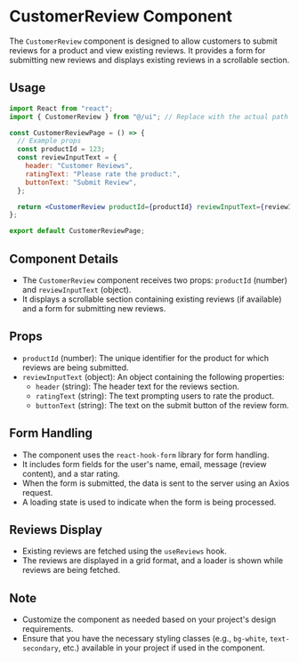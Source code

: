 # CustomerReview Component

The `CustomerReview` component is designed to allow customers to submit reviews for a product and view existing reviews. It provides a form for submitting new reviews and displays existing reviews in a scrollable section.

## Usage

```jsx
import React from "react";
import { CustomerReview } from "@/ui"; // Replace with the actual path to the CustomerReview component

const CustomerReviewPage = () => {
  // Example props
  const productId = 123;
  const reviewInputText = {
    header: "Customer Reviews",
    ratingText: "Please rate the product:",
    buttonText: "Submit Review",
  };

  return <CustomerReview productId={productId} reviewInputText={reviewInputText} />;
};

export default CustomerReviewPage;
```

## Component Details

- The `CustomerReview` component receives two props: `productId` (number) and `reviewInputText` (object).
- It displays a scrollable section containing existing reviews (if available) and a form for submitting new reviews.

## Props

- `productId` (number): The unique identifier for the product for which reviews are being submitted.
- `reviewInputText` (object): An object containing the following properties:
  - `header` (string): The header text for the reviews section.
  - `ratingText` (string): The text prompting users to rate the product.
  - `buttonText` (string): The text on the submit button of the review form.

## Form Handling

- The component uses the `react-hook-form` library for form handling.
- It includes form fields for the user's name, email, message (review content), and a star rating.
- When the form is submitted, the data is sent to the server using an Axios request.
- A loading state is used to indicate when the form is being processed.

## Reviews Display

- Existing reviews are fetched using the `useReviews` hook.
- The reviews are displayed in a grid format, and a loader is shown while reviews are being fetched.

## Note

- Customize the component as needed based on your project's design requirements.
- Ensure that you have the necessary styling classes (e.g., `bg-white`, `text-secondary`, etc.) available in your project if used in the component.
